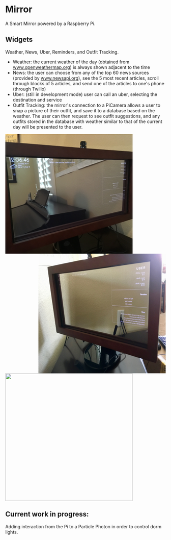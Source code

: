# Mirror
A Smart Mirror powered by a Raspberry Pi. 

## Widgets 
Weather, News, Uber, Reminders, and Outfit Tracking.
- Weather: the current weather of the day (obtained from www.openweathermap.org) is always shown adjacent to the time
- News: the user can choose from any of the top 60 news sources (provided by www.newsapi.org), see the 5 most recent articles, scroll through blocks of 5 articles, and send one of the articles to one's phone (through Twilio)
- Uber: (still in development mode) user can call an uber, selecting the destination and service
- Outfit Tracking: the mirror's connection to a PiCamera allows a user to snap a picture of their outfit, and save it to a database based on the weather. The user can then request to see outfit suggestions, and any outfits stored in the database with weather similar to that of the current day will be presented to the user. 

<img align="left" width="400" height="375" src="https://github.com/ajoann/Mirror/blob/master/img/mirror_left.JPG">
<img align="right" width="400" height="375" src="https://github.com/ajoann/Mirror/blob/master/img/mirror_right.JPG">

<img align="center" width="400" height="400" src="https://github.com/ajoann/Mirror/blob/master/img/demo.mov">

## Current work in progress:
Adding interaction from the Pi to a Particle Photon in order to control dorm lights. 
